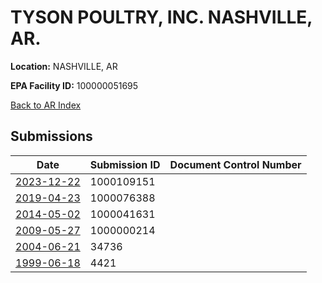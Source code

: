 # TYSON POULTRY, INC. NASHVILLE, AR.

**Location:** NASHVILLE, AR

**EPA Facility ID:** 100000051695

[Back to AR Index](../../index.md)

## Submissions

| Date | Submission ID | Document Control Number |
|------|--------------|-------------------------|
| [2023-12-22](submissions/1000109151.md) | 1000109151 |  |
| [2019-04-23](submissions/1000076388.md) | 1000076388 |  |
| [2014-05-02](submissions/1000041631.md) | 1000041631 |  |
| [2009-05-27](submissions/1000000214.md) | 1000000214 |  |
| [2004-06-21](submissions/34736.md) | 34736 |  |
| [1999-06-18](submissions/4421.md) | 4421 |  |
